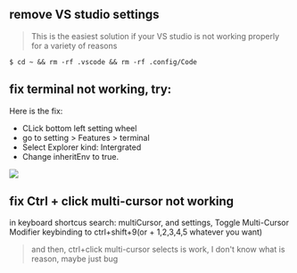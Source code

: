 ## remove VS studio settings
> This is the easiest solution if your VS studio is not working properly for a variety of reasons

```
$ cd ~ && rm -rf .vscode && rm -rf .config/Code
```

## fix terminal not working, try:

Here is the fix:

- CLick bottom left setting wheel
- go to setting > Features > terminal
- Select Explorer kind: Intergrated
- Change inheritEnv to true.

![](https://raw.githubusercontent.com/realDavidChen/editor-tools/main/images/jc2kz.png)

## fix Ctrl + click multi-cursor not working

in keyboard shortcus search: multiCursor, and settings, Toggle Multi-Cursor Modifier keybinding to ctrl+shift+9(or + 1,2,3,4,5 whatever you want)

> and then, ctrl+click multi-cursor selects is work, I don't know what is reason, maybe just bug

